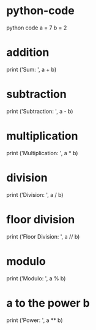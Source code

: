 # python-code
python code
a = 7
b = 2

# addition
print ('Sum: ', a + b)  

# subtraction
print ('Subtraction: ', a - b)   

# multiplication
print ('Multiplication: ', a * b)  

# division
print ('Division: ', a / b) 

# floor division
print ('Floor Division: ', a // b)

# modulo
print ('Modulo: ', a % b)  

# a to the power b
print ('Power: ', a ** b)   
